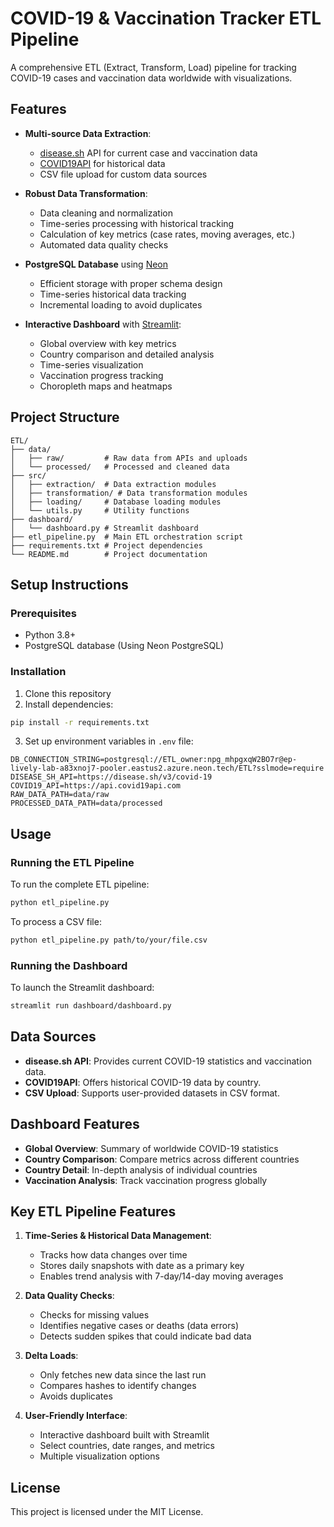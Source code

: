 # COVID-19 & Vaccination Tracker ETL Pipeline

A comprehensive ETL (Extract, Transform, Load) pipeline for tracking COVID-19 cases and vaccination data worldwide with visualizations.

## Features

- **Multi-source Data Extraction**:
  - [disease.sh](https://disease.sh/) API for current case and vaccination data
  - [COVID19API](https://api.covid19api.com/) for historical data
  - CSV file upload for custom data sources

- **Robust Data Transformation**:
  - Data cleaning and normalization
  - Time-series processing with historical tracking
  - Calculation of key metrics (case rates, moving averages, etc.)
  - Automated data quality checks

- **PostgreSQL Database** using [Neon](https://neon.tech/)
  - Efficient storage with proper schema design
  - Time-series historical data tracking
  - Incremental loading to avoid duplicates

- **Interactive Dashboard** with [Streamlit](https://streamlit.io/):
  - Global overview with key metrics
  - Country comparison and detailed analysis
  - Time-series visualization
  - Vaccination progress tracking
  - Choropleth maps and heatmaps

## Project Structure

```
ETL/
├── data/
│   ├── raw/         # Raw data from APIs and uploads
│   └── processed/   # Processed and cleaned data
├── src/
│   ├── extraction/  # Data extraction modules
│   ├── transformation/ # Data transformation modules
│   ├── loading/     # Database loading modules
│   └── utils.py     # Utility functions
├── dashboard/
│   └── dashboard.py # Streamlit dashboard
├── etl_pipeline.py  # Main ETL orchestration script
├── requirements.txt # Project dependencies
└── README.md        # Project documentation
```

## Setup Instructions

### Prerequisites

- Python 3.8+
- PostgreSQL database (Using Neon PostgreSQL)

### Installation

1. Clone this repository
2. Install dependencies:

```bash
pip install -r requirements.txt
```

3. Set up environment variables in `.env` file:

```
DB_CONNECTION_STRING=postgresql://ETL_owner:npg_mhpgxqW2BO7r@ep-lively-lab-a83xnoj7-pooler.eastus2.azure.neon.tech/ETL?sslmode=require
DISEASE_SH_API=https://disease.sh/v3/covid-19
COVID19_API=https://api.covid19api.com
RAW_DATA_PATH=data/raw
PROCESSED_DATA_PATH=data/processed
```

## Usage

### Running the ETL Pipeline

To run the complete ETL pipeline:

```bash
python etl_pipeline.py
```

To process a CSV file:

```bash
python etl_pipeline.py path/to/your/file.csv
```

### Running the Dashboard

To launch the Streamlit dashboard:

```bash
streamlit run dashboard/dashboard.py
```

## Data Sources

- **disease.sh API**: Provides current COVID-19 statistics and vaccination data.
- **COVID19API**: Offers historical COVID-19 data by country.
- **CSV Upload**: Supports user-provided datasets in CSV format.

## Dashboard Features

- **Global Overview**: Summary of worldwide COVID-19 statistics
- **Country Comparison**: Compare metrics across different countries
- **Country Detail**: In-depth analysis of individual countries
- **Vaccination Analysis**: Track vaccination progress globally

## Key ETL Pipeline Features

1. **Time-Series & Historical Data Management**:
   - Tracks how data changes over time
   - Stores daily snapshots with date as a primary key
   - Enables trend analysis with 7-day/14-day moving averages

2. **Data Quality Checks**:
   - Checks for missing values
   - Identifies negative cases or deaths (data errors)
   - Detects sudden spikes that could indicate bad data

3. **Delta Loads**:
   - Only fetches new data since the last run
   - Compares hashes to identify changes
   - Avoids duplicates

4. **User-Friendly Interface**:
   - Interactive dashboard built with Streamlit
   - Select countries, date ranges, and metrics
   - Multiple visualization options

## License

This project is licensed under the MIT License.
